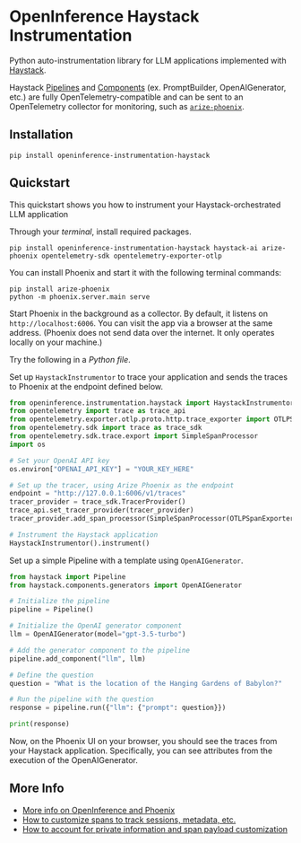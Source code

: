 # OpenInference Haystack Instrumentation

Python auto-instrumentation library for LLM applications implemented with [Haystack](https://haystack.deepset.ai/).

Haystack [Pipelines](https://docs.haystack.deepset.ai/docs/pipelines) and [Components](https://docs.haystack.deepset.ai/docs/components) (ex. PromptBuilder, OpenAIGenerator, etc.) are fully OpenTelemetry-compatible and can be sent to an OpenTelemetry collector for monitoring, such as [`arize-phoenix`](https://github.com/Arize-ai/phoenix).

## Installation

```shell
pip install openinference-instrumentation-haystack
```

## Quickstart

This quickstart shows you how to instrument your Haystack-orchestrated LLM application

Through your *terminal*, install required packages.

```shell
pip install openinference-instrumentation-haystack haystack-ai arize-phoenix opentelemetry-sdk opentelemetry-exporter-otlp
```

You can install Phoenix and start it with the following terminal commands:
```shell
pip install arize-phoenix
python -m phoenix.server.main serve
````
Start Phoenix in the background as a collector. By default, it listens on `http://localhost:6006`. You can visit the app via a browser at the same address. (Phoenix does not send data over the internet. It only operates locally on your machine.)


Try the following in a *Python file*.

Set up `HaystackInstrumentor` to trace your application and sends the traces to Phoenix at the endpoint defined below.

```python
from openinference.instrumentation.haystack import HaystackInstrumentor
from opentelemetry import trace as trace_api
from opentelemetry.exporter.otlp.proto.http.trace_exporter import OTLPSpanExporter
from opentelemetry.sdk import trace as trace_sdk
from opentelemetry.sdk.trace.export import SimpleSpanProcessor
import os

# Set your OpenAI API key
os.environ["OPENAI_API_KEY"] = "YOUR_KEY_HERE"

# Set up the tracer, using Arize Phoenix as the endpoint
endpoint = "http://127.0.0.1:6006/v1/traces"
tracer_provider = trace_sdk.TracerProvider()
trace_api.set_tracer_provider(tracer_provider)
tracer_provider.add_span_processor(SimpleSpanProcessor(OTLPSpanExporter(endpoint)))

# Instrument the Haystack application
HaystackInstrumentor().instrument()
```

Set up a simple Pipeline with a template using `OpenAIGenerator`.
```python
from haystack import Pipeline
from haystack.components.generators import OpenAIGenerator

# Initialize the pipeline
pipeline = Pipeline()

# Initialize the OpenAI generator component
llm = OpenAIGenerator(model="gpt-3.5-turbo")

# Add the generator component to the pipeline
pipeline.add_component("llm", llm)

# Define the question
question = "What is the location of the Hanging Gardens of Babylon?"

# Run the pipeline with the question
response = pipeline.run({"llm": {"prompt": question}})

print(response)
```
Now, on the Phoenix UI on your browser, you should see the traces from your Haystack application. Specifically, you can see attributes from the execution of the OpenAIGenerator.


## More Info

* [More info on OpenInference and Phoenix](https://docs.arize.com/phoenix)
* [How to customize spans to track sessions, metadata, etc.](https://github.com/Arize-ai/openinference/tree/main/python/openinference-instrumentation#customizing-spans)
* [How to account for private information and span payload customization](https://github.com/Arize-ai/openinference/tree/main/python/openinference-instrumentation#tracing-configuration)